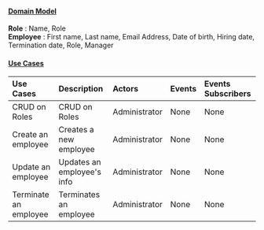 ﻿#### <u>Domain Model</u>
**Role** : Name, Role   
**Employee** : First name, Last name, Email Address, Date of birth, Hiring date, Termination date, Role, Manager  
#### <u>Use Cases</u>
| Use Cases             | Description                | Actors        | Events   | Events Subscribers |
|:----------------------|:---------------------------|:--------------|:---------|:-------------------|
| CRUD on Roles         | CRUD on Roles              | Administrator | None     | None               |
| Create an employee    | Creates a new employee     | Administrator | None     | None               |
| Update an employee    | Updates an employee's info | Administrator | None     | None               |
| Terminate an employee | Terminates an employee     | Administrator | None     | None               |
